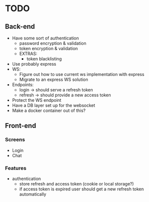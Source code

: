 # TODO

## Back-end

- Have some sort of authentication
  - password encryption & validation
  - token encryption & validation
  - EXTRAS:
    - token blacklisting
- Use probably express
- WS:
  - Figure out how to use current ws implementation with express
  - Migrate to an express WS solution
- Endpoints:
  - login -> should serve a refresh token
  - refresh -> should provide a new access token
- Protect the WS endpoint
- Have a DB layer set up for the websocket
- Make a docker container out of this?

## Front-end

### Screens

- Login
- Chat

### Features

- authentication
  - store refresh and access token (cookie or local storage?)
  - if access token is expired user should get a new refresh token automatically
